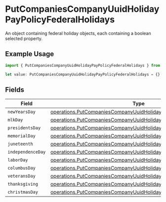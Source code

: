 # PutCompaniesCompanyUuidHolidayPayPolicyFederalHolidays

An object containing federal holiday objects, each containing a boolean selected property.

## Example Usage

```typescript
import { PutCompaniesCompanyUuidHolidayPayPolicyFederalHolidays } from "openapi/models/operations";

let value: PutCompaniesCompanyUuidHolidayPayPolicyFederalHolidays = {};
```

## Fields

| Field                                                                                                                                                  | Type                                                                                                                                                   | Required                                                                                                                                               | Description                                                                                                                                            |
| ------------------------------------------------------------------------------------------------------------------------------------------------------ | ------------------------------------------------------------------------------------------------------------------------------------------------------ | ------------------------------------------------------------------------------------------------------------------------------------------------------ | ------------------------------------------------------------------------------------------------------------------------------------------------------ |
| `newYearsDay`                                                                                                                                          | [operations.PutCompaniesCompanyUuidHolidayPayPolicyNewYearsDay](../../models/operations/putcompaniescompanyuuidholidaypaypolicynewyearsday.md)         | :heavy_minus_sign:                                                                                                                                     | N/A                                                                                                                                                    |
| `mlkDay`                                                                                                                                               | [operations.PutCompaniesCompanyUuidHolidayPayPolicyMlkDay](../../models/operations/putcompaniescompanyuuidholidaypaypolicymlkday.md)                   | :heavy_minus_sign:                                                                                                                                     | N/A                                                                                                                                                    |
| `presidentsDay`                                                                                                                                        | [operations.PutCompaniesCompanyUuidHolidayPayPolicyPresidentsDay](../../models/operations/putcompaniescompanyuuidholidaypaypolicypresidentsday.md)     | :heavy_minus_sign:                                                                                                                                     | N/A                                                                                                                                                    |
| `memorialDay`                                                                                                                                          | [operations.PutCompaniesCompanyUuidHolidayPayPolicyMemorialDay](../../models/operations/putcompaniescompanyuuidholidaypaypolicymemorialday.md)         | :heavy_minus_sign:                                                                                                                                     | N/A                                                                                                                                                    |
| `juneteenth`                                                                                                                                           | [operations.PutCompaniesCompanyUuidHolidayPayPolicyJuneteenth](../../models/operations/putcompaniescompanyuuidholidaypaypolicyjuneteenth.md)           | :heavy_minus_sign:                                                                                                                                     | N/A                                                                                                                                                    |
| `independenceDay`                                                                                                                                      | [operations.PutCompaniesCompanyUuidHolidayPayPolicyIndependenceDay](../../models/operations/putcompaniescompanyuuidholidaypaypolicyindependenceday.md) | :heavy_minus_sign:                                                                                                                                     | N/A                                                                                                                                                    |
| `laborDay`                                                                                                                                             | [operations.PutCompaniesCompanyUuidHolidayPayPolicyLaborDay](../../models/operations/putcompaniescompanyuuidholidaypaypolicylaborday.md)               | :heavy_minus_sign:                                                                                                                                     | N/A                                                                                                                                                    |
| `columbusDay`                                                                                                                                          | [operations.PutCompaniesCompanyUuidHolidayPayPolicyColumbusDay](../../models/operations/putcompaniescompanyuuidholidaypaypolicycolumbusday.md)         | :heavy_minus_sign:                                                                                                                                     | N/A                                                                                                                                                    |
| `veteransDay`                                                                                                                                          | [operations.PutCompaniesCompanyUuidHolidayPayPolicyVeteransDay](../../models/operations/putcompaniescompanyuuidholidaypaypolicyveteransday.md)         | :heavy_minus_sign:                                                                                                                                     | N/A                                                                                                                                                    |
| `thanksgiving`                                                                                                                                         | [operations.PutCompaniesCompanyUuidHolidayPayPolicyThanksgiving](../../models/operations/putcompaniescompanyuuidholidaypaypolicythanksgiving.md)       | :heavy_minus_sign:                                                                                                                                     | N/A                                                                                                                                                    |
| `christmasDay`                                                                                                                                         | [operations.PutCompaniesCompanyUuidHolidayPayPolicyChristmasDay](../../models/operations/putcompaniescompanyuuidholidaypaypolicychristmasday.md)       | :heavy_minus_sign:                                                                                                                                     | N/A                                                                                                                                                    |